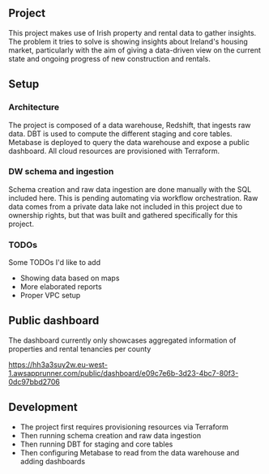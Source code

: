 ## Project

This project makes use of Irish property and rental data to gather insights. The problem it tries to solve is showing insights about Ireland's housing market, particularly with the aim of giving a data-driven view on the current state and ongoing progress of new construction and rentals.

## Setup

### Architecture

The project is composed of a data warehouse, Redshift, that ingests raw data. DBT is used to compute the different staging and core tables. Metabase is deployed to query the data warehouse and expose a public dashboard. All cloud resources are provisioned with Terraform.

### DW schema and ingestion

Schema creation and raw data ingestion are done manually with the SQL included here. This is pending automating via workflow orchestration. Raw data comes from a private data lake not included in this project due to ownership rights, but that was built and gathered specifically for this project.

### TODOs

Some TODOs I'd like to add 
- Showing data based on maps
- More elaborated reports
- Proper VPC setup

## Public dashboard

The dashboard currently only showcases aggregated information of properties and rental tenancies per county

https://hh3a3suy2w.eu-west-1.awsapprunner.com/public/dashboard/e09c7e6b-3d23-4bc7-80f3-0dc97bbd2706

## Development

- The project first requires provisioning resources via Terraform
- Then running schema creation and raw data ingestion
- Then running DBT for staging and core tables
- Then configuring Metabase to read from the data warehouse and adding dashboards